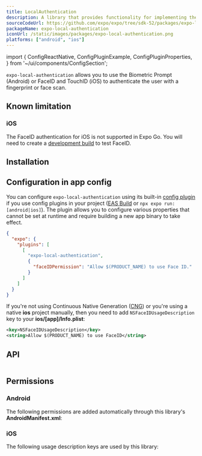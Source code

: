 ```yaml
---
title: LocalAuthentication
description: A library that provides functionality for implementing the Fingerprint API (Android) or FaceID and TouchID (iOS) to authenticate the user with a face or fingerprint scan.
sourceCodeUrl: https://github.com/expo/expo/tree/sdk-52/packages/expo-local-authentication
packageName: expo-local-authentication
iconUrl: /static/images/packages/expo-local-authentication.png
platforms: ["android", "ios"]
---
```


import {
  ConfigReactNative,
  ConfigPluginExample,
  ConfigPluginProperties,
} from '~/ui/components/ConfigSection';

`expo-local-authentication` allows you to use the Biometric Prompt (Android) or FaceID and TouchID (iOS) to authenticate the user with a fingerprint or face scan.

## Known limitation

### iOS&ensp;

The FaceID authentication for iOS is not supported in Expo Go. You will need to create a [development build](/develop/development-builds/introduction/) to test FaceID.

## Installation

## Configuration in app config

You can configure `expo-local-authentication` using its built-in [config plugin](/config-plugins/introduction/) if you use config plugins in your project ([EAS Build](/build/introduction) or `npx expo run:[android|ios]`). The plugin allows you to configure various properties that cannot be set at runtime and require building a new app binary to take effect.

```json app.json
{
  "expo": {
    "plugins": [
      [
        "expo-local-authentication",
        {
          "faceIDPermission": "Allow $(PRODUCT_NAME) to use Face ID."
        }
      ]
    ]
  }
}
```

If you're not using Continuous Native Generation ([CNG](/workflow/continuous-native-generation/)) or you're using a native **ios** project manually, then you need to add `NSFaceIDUsageDescription` key to your **ios/[app]/Info.plist**:

```xml Info.plist
<key>NSFaceIDUsageDescription</key>
<string>Allow $(PRODUCT_NAME) to use FaceID</string>
```

## API

```js

```

## Permissions

### Android

The following permissions are added automatically through this library's **AndroidManifest.xml**:

### iOS

The following usage description keys are used by this library: